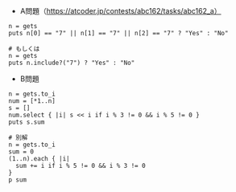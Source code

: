 - A問題（https://atcoder.jp/contests/abc162/tasks/abc162_a）

```
n = gets
puts n[0] == "7" || n[1] == "7" || n[2] == "7" ? "Yes" : "No"

# もしくは
n = gets
puts n.include?("7") ? "Yes" : "No"
```

- B問題
```
n = gets.to_i
num = [*1..n]
s = []
num.select { |i| s << i if i % 3 != 0 && i % 5 != 0 }
puts s.sum

# 別解
n = gets.to_i
sum = 0
(1..n).each { |i|
  sum += i if i % 5 != 0 && i % 3 != 0 
}
p sum
```
